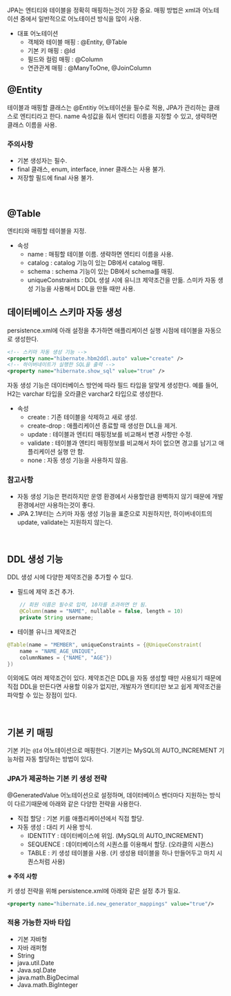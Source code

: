 JPA는 엔티티와 테이블을 정확히 매핑하는것이 가장 중요. 매핑 방법은 xml과 어노테이션 중에서 일반적으로 어노테이션 방식을 많이 사용. 

* 대표 어노테이션
    * 객체와 테이블 매핑 : @Entity, @Table
    * 기본 키 매핑 : @Id
    * 필드와 컬럼 매핑 : @Column
    * 연관관계 매핑 : @ManyToOne, @JoinColumn
    
## @Entity

테이블과 매핑할 클래스는 @Entitiy 어노테이션을 필수로 적용, JPA가 관리하는 클래스로 엔티티라고 한다.
name 속성값을 줘서 엔티티 이름을 지정할 수 있고, 생략하면 클래스 이름을 사용.
    
### 주의사항

* 기본 생성자는 필수.
* final 클래스, enum, interface, inner 클래스는 사용 불가.
* 저장할 필드에 final 사용 불가.

<br/>

## @Table

엔티티와 매핑할 테이블을 지정.

* 속성
    * name : 매핑할 테이블 이름. 생략하면 엔티티 이름을 사용.
    * catalog : catalog 기능이 있는 DB에서 catalog 매핑.
    * schema : schema 기능이 있는 DB에서 schema를 매핑.
    * uniqueConstraints : DDL 생설 시에 유니크 제약조건을 만듦. 스미카 자동 생성 기능을 사용해서 DDL을 만들 때만 사용.
  
## 데이터베이스 스키마 자동 생성

persistence.xml에 아래 설정을 추가하면 애플리케이션 실행 시점에 테이블을 자동으로 생성한다.

```xml
<!-- 스키마 자동 생성 기능 -->
<property name="hibernate.hbm2ddl.auto" value="create" />
<!-- 하이버네이트가 실행한 SQL을 출력 -->
<property name="hibernate.show_sql" value="true" />
```

자동 생성 기능은 데이터베이스 방언에 따라 필드 타입을 알맞게 생성한다. 예를 들어, H2는 varchar 타입을 오라클은 varchar2 타입으로 생성한다.

* 속성
  * create : 기존 테이블을 삭제하고 새로 생성.
  * create-drop : 애플리케이션 종료할 때 생성한 DLL을 제거.
  * update : 테이블과 엔티티 매핑정보를 비교해서 변경 사항만 수정.
  * validate : 테이블과 엔티티 매핑정보를 비교해서 차이 없으면 경고를 남기고 애플리케이션 실행 안 함.
  * none : 자동 생성 기능을 사용하지 않음.

### 참고사항

* 자동 생성 기능은 편리하지만 운영 환경에서 사용할만큼 완벽하지 않기 때문에 개발 환경에서만 사용하는것이 좋다.
* JPA 2.1부터는 스키마 자동 생성 기능을 표준으로 지원하지만, 하이버네이트의 update, validate는 지원하지 않는다.

<br/>

## DDL 생성 기능

DDL 생성 시에 다양한 제약조건을 추가할 수 있다. 

* 필드에 제약 조건 추가.
```java
    // 회원 이름은 필수로 입력, 10자를 초과하면 안 됨.
    @Column(name = "NAME", nullable = false, length = 10)
    private String username;
```

* 테이블 유니크 제약조건
```java
@Table(name = "MEMBER", uniqueConstraints = {@UniqueConstraint(
    name = "NAME_AGE_UNIQUE",
    columnNames = {"NAME", "AGE"})
})
```

이외에도 여러 제약조건이 있다. 
제약조건은 DDL을 자동 생성할 때만 사용되기 때문에 직접 DDL을 만든다면 사용할 이유가 없지만, 
개발자가 엔티티만 보고 쉽게 제약조건을 파악할 수 있는 장점이 있다.

<br/>

## 기본 키 매핑

기본 키는 `@Id` 어노테이션으로 매핑한다. 기본키는 MySQL의 AUTO_INCREMENT 기능처럼 자동 할당하는 방법이 있다.<br/>

### JPA가 제공하는 기본 키 생성 전략

@GeneratedValue 어노테이션으로 설정하며, 데이터베이스 벤더마다 지원하는 방식이 다르기때문에 아래와 같은 다양한 전략을 사용한다.

* 직접 할당 : 기본 키를 애플리케이션에서 직접 할당.
* 자동 생성 : 대리 키 사용 방식.
  * IDENTITY : 데이터베이스에 위임. (MySQL의 AUTO_INCREMENT)
  * SEQUENCE : 데이터베이스의 시퀀스를 이용해서 할당. (오라클의 시퀀스)
  * TABLE : 키 생성 테이블을 사용. (키 생성용 테이블을 하나 만들어두고 마치 시퀀스처럼 사용)
  
**※ 주의 사항**

키 생성 전략을 위해 persistence.xml에 아래와 같은 설정 추가 필요.
```xml
<property name="hibernate.id.new_generator_mappings" value="true"/>
```

### 적용 가능한 자바 타입

* 기본 자바형
* 자바 래퍼형
* String
* java.util.Date
* Java.sql.Date
* java.math.BigDecimal
* Java.math.BigInteger



  
  
